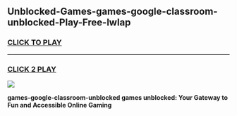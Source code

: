 
## Unblocked-Games-games-google-classroom-unblocked-Play-Free-lwlap
<h3>
<a href="https://premium76.site?title=games-google-classroom-unblocked&ref=15A">CLICK TO PLAY</a></h3>
<hr>

<h3>
<a href="https://premium76.site?title=games-google-classroom-unblocked&ref=15A">CLICK 2 PLAY</a>
  
</h3>

<a href="https://premium76.site?title=games-google-classroom-unblocked&ref=15A"><img src="https://clearcache.store/games.png"></a>


**games-google-classroom-unblocked games unblocked: Your Gateway to Fun and Accessible Online Gaming**
